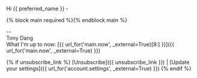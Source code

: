 Hi {{ preferred\_name }} -

<main>{% block main required %}{% endblock main %}</main>

--<br>
Tony Dang<br>
What I'm up to now: [{{ url\_for\('main.now', \_external=True\)[8:] }}]({{
url\_for\('main.now', \_external=True\) }})

{% if unsubscribe\_link %}
[Unsubscribe]({{ unsubscribe\_link }}) |
[Update your settings]({{ url\_for\('account.settings', \_external=True\) }})
{% endif %}
